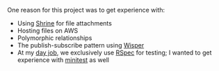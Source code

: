 One reason for this project was to get experience with:
- Using [Shrine] for file attachments
- Hosting files on AWS
- Polymorphic relationships
- The publish-subscribe pattern using [Wisper]
- At my [day job], we exclusively use [RSpec] for testing; I wanted to get experience with [minitest] as well

[day job]: http://tacchistudios.com/
[minitest]: https://github.com/seattlerb/minitest
[RSpec]: https://github.com/rspec/rspec
[Shrine]: https://github.com/shrinerb/shrine
[Wisper]: https://github.com/krisleech/wisper
